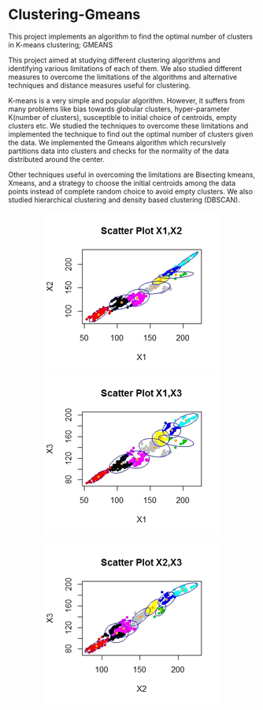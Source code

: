 # Clustering-Gmeans
This project implements an algorithm to find the optimal number of clusters in K-means clustering; GMEANS

This project aimed at studying different clustering algorithms and identifying various limitations of each of them. We also studied different measures to overcome the limitations of the algorithms and alternative techniques and distance measures useful for clustering.

K-means is a very simple and popular algorithm. However, it suffers from many problems like bias towards globular clusters, hyper-parameter K(number of clusters), susceptible to initial choice of centroids, empty clusters etc. We studied the techniques to overcome these limitations and implemented the technique to find out the optimal number of clusters given the data. We implemented the Gmeans algorithm which recursively partitions data into clusters and checks for the normality of the data distributed around the center.

Other techniques useful in overcoming the limitations are Bisecting kmeans, Xmeans, and a strategy to choose the initial centroids among the data points instead of complete random choice to avoid empty clusters. We also studied hierarchical clustering and density based clustering (DBSCAN).
<p align="center">
  <img src="plot1.jpeg"/>
  <img src="plot2.jpeg"/>
</p>

<p align="center">
  <img src="plot3.jpeg"/>
</p>
